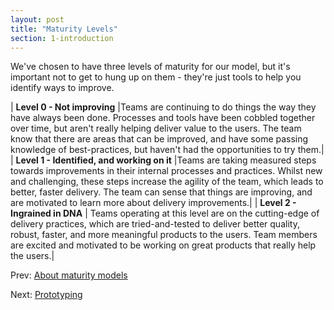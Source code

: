 ```yaml
---
layout: post
title: "Maturity Levels"
section: 1-introduction
---
```


We've chosen to have three levels of maturity for our model, but it's important not to get to hung up on them - they're just tools to help you identify ways to improve.


| **Level 0 - Not improving** |Teams are continuing to do things the way they have always been done.  Processes and tools have been cobbled together over time, but aren't really helping deliver value to the users. The team know that there are areas that can be improved, and have some passing knowledge of best-practices, but haven't had the opportunities to try them.|
| **Level 1 - Identified, and working on it** |Teams are taking measured steps towards improvements in their internal processes and practices. Whilst new and challenging, these steps increase the agility of the team, which leads to better, faster delivery. The team can sense that things are improving, and are motivated to learn more about delivery improvements.|
| **Level 2 - Ingrained in DNA** | Teams operating at this level are on the cutting-edge of delivery practices, which are tried-and-tested to deliver better quality, robust, faster, and more meaningful products to the users. Team members are excited and motivated to be working on great products that really help the users.|



Prev: [About maturity models](/capability/) 

Next: [Prototyping](/capability/2-1-prototyping) 
